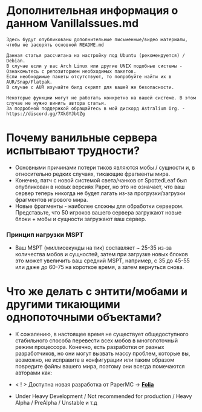 # Дополнительная информация о данном VanillaIssues.md
```
Здесь будут опубликованы дополнительные письменные/видео материалы, чтобы не засорять основной README.md

Данная статья рассчитана на настройку под Ubuntu (рекомендуется) / Debian.
В случае если у вас Arch Linux или другие UNIX подобные системы - Ознакомьтесь с репозиторием необходимых пакетов.
Если необходимые пакеты отсутствуют, то попробуйте найти их в AUR/Snap/Flatpak.
В случае с AUR изучайте билд скрипт для вашей же безопасности.

Некоторые функции могут не работать конкретно на вашей системе. В этом случае не нужно винить автора статьи.
За подробной поддержкой обращайтесь в мой дискорд Astralium Org. - https://discord.gg/7XkGYJbtZg
```

# Почему ванильные сервера испытывают трудности?

- Основными причинами потери тиков являются мобы / сущности и, в относительно редких случаях, тикающие фрагменты мира.
- Конечно, патч с новой системой света/чанков от SpottedLeaf был опубликован в новых версиях Paper, но это не означает, что ваш сервер теперь никогда не будет лагать из-за прогрузки/загрузки фрагментов игрового мира.
- Новые фрагменты - наиболее сложны для обработки сервером. Представьте, что 50 игроков вашего сервера загружают новые блоки + мобы и сущности загружают ваш сервер.
### Принцип нагрузки MSPT
- Ваш MSPT (миллисекунды на тик) составляет ~ 25-35 из-за количества мобов и сущностей, затем при загрузке новых блоков это может увеличить ваш средний MSPT, например, с 35 до 45-55 или даже до 60-75 на короткое время, а затем вернуться снова.

# Что же делать с энтити/мобами и другими тикающими однопоточными объектами?

- К сожалению, в настоящее время не существует общедоступного стабильного способа перевести всех мобов в многопоточный режим процессора. Конечно, есть разработки от разных разработчиков, но они могут вызвать массу проблем, которые вы, возможно, не исправите в конфигурации или таким образом повредите файлы вашего мира, поэтому они всегда помечаются авторами как:
- < ! > Доступна новая разработка от PaperMC -> __[Folia](https://github.com/PaperMC/Folia)__


- Under Heavy Development / Not recommended for production / Heavy Alpha / PreAlpha / Unstable и т.д
